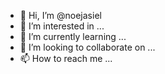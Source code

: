 - 👋 Hi, I’m @noejasiel
- 👀 I’m interested in ...
- 🌱 I’m currently learning ...
- 💞️ I’m looking to collaborate on ...
- 📫 How to reach me ...

<!---
noejasiel/noejasiel is a ✨ special ✨ repository because its `README.md` (this file) appears on your GitHub profile.
You can click the Preview link to take a look at your changes.
--->
